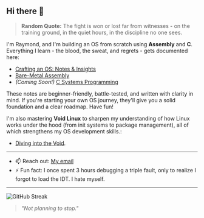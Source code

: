 ## Hi there 👋

> **Random Quote:** The fight is won or lost far from witnesses - on the training ground, in the quiet hours, in the discipline no one sees.

I'm Raymond, and I'm building an OS from scratch using **Assembly** and **C**.
Everything I learn - the blood, the sweat, and regrets - gets documented here:

+ [Crafting an OS: Notes & Insights](https://github.com/brogrammer232/Crafting-an-OS-Notes-and-Insights)
+ [Bare-Metal Assembly](https://github.com/brogrammer232/Bare-Metal-Assembly)
+ *(Coming Soon!)* [C Systems Programming](#)

These notes are beginner-friendly, battle-tested, and written with clarity in mind. If you're starting your own OS journey, they'll give you a solid foundation and a clear roadmap. Have fun!

I'm also mastering **Void Linux** to sharpen my understanding of how Linux works under the hood (from init systems to package management), all of which strengthens my OS development skills.:

+ [Diving into the Void](https://github.com/brogrammer232/Diving-into-the-Void).

---

- 📫 Reach out: [My email](mailto:raymondmwaura232@gmail.com)
- ⚡ Fun fact: I once spent 3 hours debugging a triple fault, only to realize I forgot to load the IDT. I hate myself.

---

![GitHub Streak](https://streak-stats.demolab.com/?user=brogrammer232&theme=github-dark&hide_border=true)

> *"Not planning to stop."*
